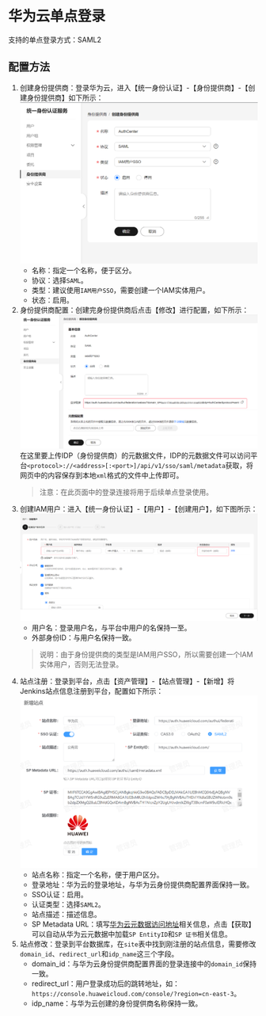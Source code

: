 # 华为云单点登录
支持的单点登录方式：SAML2
## 配置方法
1. 创建身份提供商：登录华为云，进入【统一身份认证】-【身份提供商】-【创建身份提供商】如下所示：
![img.png](img/huawei-create-idp.jpg)
   * 名称：指定一个名称，便于区分。
   * 协议：选择`SAML`。
   * 类型：建议使用`IAM用户SSO`，需要创建一个IAM实体用户。
   * 状态：启用。
2. 身份提供商配置：创建完身份提供商后点击【修改】进行配置，如下所示：
![img.png](img/huawei-idp-config.jpg)
在这里要上传IDP（身份提供商）的元数据文件，IDP的元数据文件可以访问平台`<protocol>://<address>[:<port>]/api/v1/sso/saml/metadata`获取，将网页中的内容保存到本地`xml`格式的文件中上传即可。
   > 注意：在此页面中的登录连接将用于后续单点登录使用。
3. 创建IAM用户：进入【统一身份认证】-【用户】-【创建用户】，如下图所示：
![img.png](img/huawei-create-user.jpg)
   * 用户名：登录用户名，与平台中用户的名保持一至。
   * 外部身份ID：与用户名保持一致。
   > 说明：由于身份提供商的类型是IAM用户SSO，所以需要创建一个IAM实体用户，否则无法登录。
4. 站点注册：登录到平台，点击【资产管理】-【站点管理】-【新增】将Jenkins站点信息注册到平台，配置如下所示：
   ![img.png](img/huawei-site.jpg)
   * 站点名称：指定一个名称，便于用户区分。
   * 登录地址：华为云的登录地址，与华为云身份提供商配置界面保持一致。
   * SSO认证：启用。
   * 认证类型：选择`SAML2`。
   * 站点描述：描述信息。
   * SP Metadata URL：填写[华为云元数据访问地址](https://auth.huaweicloud.com/authui/saml/metadata.xml "华为云元数据访问地址")相关信息，点击【获取】可以自动从华为云元数据中加载`SP EntityID`和`SP 证书`相关信息。
5. 站点修改：登录到平台数据库，在`site`表中找到刚注册的站点信息，需要修改`domain_id`、`redirect_url`和`idp_name`这三个字段。
   * domain_id：与华为云身份提供商配置界面的登录连接中的`domain_id`保持一致。
   * redirect_url：用户登录成功后的跳转地址，如：`https://console.huaweicloud.com/console/?region=cn-east-3`。
   * idp_name：与华为云创建的身份提供商名称保持一致。